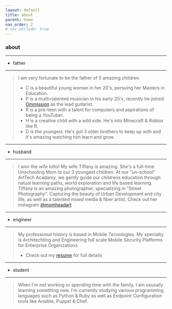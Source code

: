 ```yaml
---
layout: default
title: about
parent: home
nav_order: 2
# nav_exclude: true
---
```


### about
---
- father
---
> I am very fortunate to be the father of 5 amazing children.
> - C is a beautiful young woman in her 20's, persuing her Masters in Education.
> - P is a multi=talented musician in his early 20's, recently he joined [Ommission](https://omissiontx.bandcamp.com/releases) as the lead guitarist.
> - R is a pre-teen with a talent for computers and aspirations of being a YouTuber.
> - H is a creative child with a wild side.  He's into Minecraft & Roblox like R.
> - D is the youngest.  He's got 3 older brothers to keep up with and it's amazing watching him learn and grow.  

---
- husband
---
> I won the wife lotto!  My wife Tiffany is amazing.  She's a full-time Unschooling Mom to our 3 youngest children.
> At our "un-school" ArtTech Acadamy, we gently guide our childrens education through natual learning paths, world exploration and life based learning.
> Tiffany is an amazing photographer, specializing in "Street Photography".  Capturing the beauty of Urban Development and city life, as well as a talented mixed media & fiber artist.  Check out her instagram [@momheadart](https://www.instagram.com/momheadart/)

---
- engineer
---
> My professional history is based in Mobile Tecnologies.  My specialty is Architechting and Engineering full scale Mobile Security Platforms for Enterprise Organizations.
> - Check out my [resume](https://ninexmobility.github.io/resume_cv) for full details

---
- student
--- 
> When I'm not working or spending time with the family, I am ususally learning something new.
> I'm currently studying various programming languages such as Python & Ruby as well as Endpoint Configuration tools like Ansible, Puppet & Chef.
